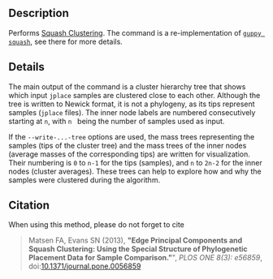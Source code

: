 ## Description

Performs [Squash Clustering](http://journals.plos.org/plosone/article?id=10.1371/journal.pone.0056859). The command is a re-implementation of [`guppy squash`](http://matsen.github.io/pplacer/generated_rst/guppy_squash.html), see there for more details.

## Details

The main output of the command is a cluster hierarchy tree that shows which input `jplace` samples are clustered close to each other. Although the tree is written to Newick format, it is not a phylogeny, as its tips represent samples (`jplace` files). The inner node labels are numbered consecutively starting at `n`, with `n ` being the number of samples used as input.

If the `--write-...-tree` options are used, the mass trees representing the samples (tips of the cluster tree) and the mass trees of the inner nodes (average masses of the corresponding tips) are written for visualization. Their numbering is `0` to `n-1` for the tips (samples), and `n` to `2n-2` for the inner nodes (cluster averages). These trees can help to explore how and why the samples were clustered during the algorithm.

## Citation

When using this method, please do not forget to cite

> Matsen FA, Evans SN (2013),
> **"Edge Principal Components and Squash Clustering: Using the Special Structure of Phylogenetic Placement Data for Sample Comparison."**",
> *PLOS ONE 8(3): e56859*, doi:[10.1371/journal.pone.0056859](http://journals.plos.org/plosone/article?id=10.1371/journal.pone.0056859)
